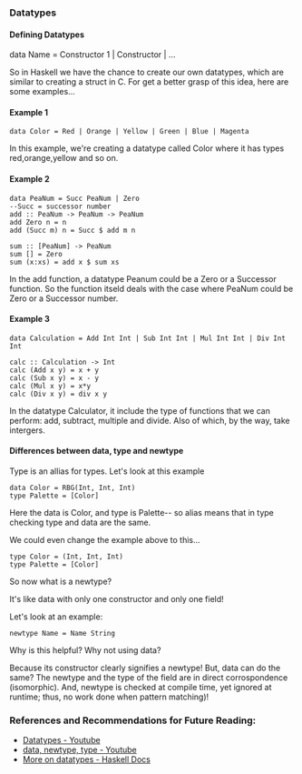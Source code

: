 ### Datatypes 

#### Defining Datatypes

data Name = Constructor 1 <args> | Constructor <argv> | ...

So in Haskell we have the chance to create our own datatypes, which are similar to creating a struct in C. For get a better grasp of this idea, here are some examples...

#### Example 1
```
data Color = Red | Orange | Yellow | Green | Blue | Magenta
```
In this example, we're creating a datatype called Color where it has types red,orange,yellow and so on.


#### Example 2
```
data PeaNum = Succ PeaNum | Zero
--Succ = successor number
add :: PeaNum -> PeaNum -> PeaNum
add Zero n = n
add (Succ m) n = Succ $ add m n

sum :: [PeaNum] -> PeaNum
sum [] = Zero
sum (x:xs) = add x $ sum xs
```
In the add function, a datatype Peanum could be a Zero or a Successor function. So the function itseld deals with the case where PeaNum could be Zero or a Successor number.

#### Example 3

```
data Calculation = Add Int Int | Sub Int Int | Mul Int Int | Div Int Int

calc :: Calculation -> Int
calc (Add x y) = x + y
calc (Sub x y) = x - y
calc (Mul x y) = x*y
calc (Div x y) = div x y
```
In the datatype Calculator, it include the type of functions that we can perform: add, subtract, multiple and divide. Also of which, by the way, take intergers. 

#### Differences between data, type and newtype
Type is an allias for types. Let's look at this example 

```
data Color = RBG(Int, Int, Int)
type Palette = [Color]
```

Here the data is Color, and type is Palette-- so alias means that in type checking type and data are the same. 

We could even change the example above to this...

```
type Color = (Int, Int, Int)
type Palette = [Color]
```

So now what is a newtype?

It's like data with only one constructor and only one field!

Let's look at an example:
```
newtype Name = Name String
```
Why is this helpful? Why not using data?

Because its constructor clearly signifies a newtype! But, data can do the same? The newtype and the type of the field are in direct corrospondence (isomorphic). And, newtype is checked at compile time, yet ignored at runtime; thus, no work done when pattern matching)! 

### References and Recommendations for Future Reading:
- [Datatypes - Youtube](https://www.youtube.com/watch?v=7sbxVALuuxA&list=PLe7Ei6viL6jGp1Rfu0dil1JH1SHk9bgDV&index=10)
- [data, newtype, type - Youtube](https://www.youtube.com/watch?v=oAiwUAgWKwk&list=PLe7Ei6viL6jGp1Rfu0dil1JH1SHk9bgDV&index=21)
- [More on datatypes - Haskell Docs](https://en.wikibooks.org/wiki/Haskell/More_on_datatypes)